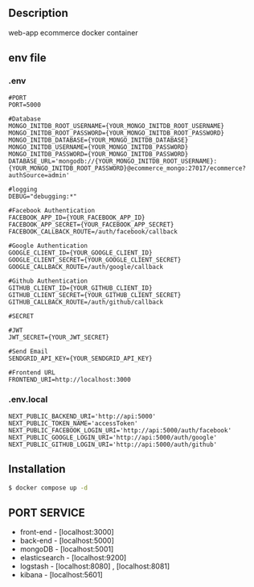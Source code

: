 ## Description

web-app ecommerce docker container

## env file

### .env
```env:.env
#PORT
PORT=5000

#Database
MONGO_INITDB_ROOT_USERNAME={YOUR_MONGO_INITDB_ROOT_USERNAME}
MONGO_INITDB_ROOT_PASSWORD={YOUR_MONGO_INITDB_ROOT_PASSWORD}
MONGO_INITDB_DATABASE={YOUR_MONGO_INITDB_DATABASE}
MONGO_INITDB_USERNAME={YOUR_MONGO_INITDB_PASSWORD}
MONGO_INITDB_PASSWORD={YOUR_MONGO_INITDB_PASSWORD}
DATABASE_URL='mongodb://{YOUR_MONGO_INITDB_ROOT_USERNAME}:{YOUR_MONGO_INITDB_ROOT_PASSWORD}@ecommerce_mongo:27017/ecommerce?authSource=admin'

#logging
DEBUG="debugging:*"

#Facebook Authentication
FACEBOOK_APP_ID={YOUR_FACEBOOK_APP_ID}
FACEBOOK_APP_SECRET={YOUR_FACEBOOK_APP_SECRET}
FACEBOOK_CALLBACK_ROUTE=/auth/facebook/callback

#Google Authentication
GOOGLE_CLIENT_ID={YOUR_GOOGLE_CLIENT_ID}
GOOGLE_CLIENT_SECRET={YOUR_GOOGLE_CLIENT_SECRET}
GOOGLE_CALLBACK_ROUTE=/auth/google/callback

#Github Authentication
GITHUB_CLIENT_ID={YOUR_GITHUB_CLIENT_ID}
GITHUB_CLIENT_SECRET={YOUR_GITHUB_CLIENT_SECRET}
GITHUB_CALLBACK_ROUTE=/auth/github/callback

#SECRET

#JWT
JWT_SECRET={YOUR_JWT_SECRET}

#Send Email
SENDGRID_API_KEY={YOUR_SENDGRID_API_KEY}

#Frontend URL
FRONTEND_URI=http://localhost:3000

```
### .env.local
```env:.env.local
NEXT_PUBLIC_BACKEND_URI='http://api:5000'
NEXT_PUBLIC_TOKEN_NAME='accessToken'
NEXT_PUBLIC_FACEBOOK_LOGIN_URI='http://api:5000/auth/facebook'
NEXT_PUBLIC_GOOGLE_LOGIN_URI='http://api:5000/auth/google'
NEXT_PUBLIC_GITHUB_LOGIN_URI='http://api:5000/auth/github'
```

## Installation

```bash
$ docker compose up -d
```

## PORT SERVICE

- front-end - [localhost:3000]
- back-end - [localhost:5000]
- mongoDB - [localhost:5001]
- elasticsearch - [localhost:9200]
- logstash - [localhost:8080] , [localhost:8081]
- kibana - [localhost:5601]
